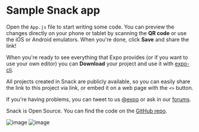 # Sample Snack app

Open the `App.js` file to start writing some code. You can preview the changes directly on your phone or tablet by scanning the **QR code** or use the iOS or Android emulators. When you're done, click **Save** and share the link!

When you're ready to see everything that Expo provides (or if you want to use your own editor) you can **Download** your project and use it with [expo-cli](https://docs.expo.io/get-started/installation).

All projects created in Snack are publicly available, so you can easily share the link to this project via link, or embed it on a web page with the `<>` button.

If you're having problems, you can tweet to us [@expo](https://twitter.com/expo) or ask in our [forums](https://forums.expo.io/c/snack).

Snack is Open Source. You can find the code on the [GitHub repo](https://github.com/expo/snack).

![image](https://user-images.githubusercontent.com/92837455/192789827-e4fdfbd6-2e67-458f-aab5-91f5cb29bfe7.png)
![image](https://user-images.githubusercontent.com/92837455/192789869-1ec6e619-1463-4bef-aaa5-9cbdb79434df.png)
